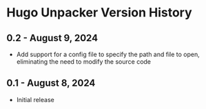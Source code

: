 # Hugo Unpacker Version History

## 0.2 - August 9, 2024

* Add support for a config file to specify the path and file to open, eliminating the need to modify the source code

## 0.1 - August 8, 2024

* Initial release
